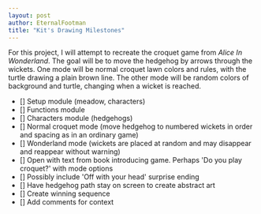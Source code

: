 ```yaml
---
layout: post
author: EternalFootman
title: "Kit's Drawing Milestones"
---
```


For this project, I will attempt to recreate the croquet game from _Alice In Wonderland_. The goal will be to move the hedgehog by arrows
through the wickets. One mode will be normal croquet lawn colors and rules, with the turtle drawing a plain brown line. The other mode will be random colors of background and turtle, changing when a wicket is reached.

- [] Setup module (meadow, characters)
- [] Functions module
- [] Characters module (hedgehogs)
- [] Normal croquet mode (move hedgehog to numbered wickets in order and spacing as in an ordinary game)
- [] Wonderland mode (wickets are placed at random and may disappear and reappear without warning)
- [] Open with text from book introducing game. Perhaps 'Do you play croquet?' with mode options
- [] Possibly include 'Off with your head' surprise ending
- [] Have hedgehog path stay on screen to create abstract art
- [] Create winning sequence
- [] Add comments for context
